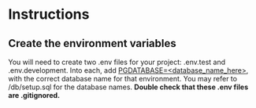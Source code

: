 # Instructions

## Create the environment variables

You will need to create two .env files for your project: .env.test and .env.development.
Into each, add [PGDATABASE=<database_name_here>](PGDATABASE=<database_name_here>), with the correct database name for that environment.
You may refer to /db/setup.sql for the database names.
**Double check that these .env files are .gitignored.**
